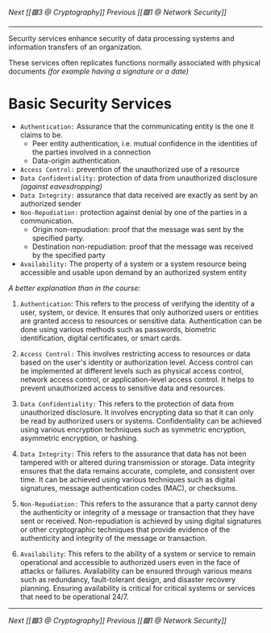 _Next [[🟩3 @ Cryptography]]_
_Previous [[🟩1 @ Network Security]]_

---


Security services enhance security of data processing systems and information transfers of an organization.

These services often replicates functions normally associated with physical documents _(for example having a signature or a date)_

# Basic Security Services
- `Authentication:` Assurance that the communicating entity is the one it claims to be. 
  - Peer entity authentication, i.e. mutual confidence in the identities of the parties involved in a connection
  - Data-origin authentication.
- `Access Control:` prevention of the unauthorized use of a resource
- `Data Confidentiality:` protection of data from unauthorized disclosure _(against eavesdropping)_
- `Data Integrity:` assurance that data received are exactly as sent by an authorized sender
- `Non-Repudiation:` protection against denial by one of the parties in a communication.
	- Origin non-repudiation: proof that the message was sent by the specified party.
	- Destination non-repudiation: proof that the message was received by the specified party
- `Availability:` The property of a system or a system resource being accessible and usable upon demand by an authorized system entity

_A better explanation than in the course:_
1.  `Authentication`: This refers to the process of verifying the identity of a user, system, or device. It ensures that only authorized users or entities are granted access to resources or sensitive data. Authentication can be done using various methods such as passwords, biometric identification, digital certificates, or smart cards.
    
2.  `Access Control:` This involves restricting access to resources or data based on the user's identity or authorization level. Access control can be implemented at different levels such as physical access control, network access control, or application-level access control. It helps to prevent unauthorized access to sensitive data and resources.
    
3.  `Data Confidentiality:` This refers to the protection of data from unauthorized disclosure. It involves encrypting data so that it can only be read by authorized users or systems. Confidentiality can be achieved using various encryption techniques such as symmetric encryption, asymmetric encryption, or hashing.
    
4.  `Data Integrity:` This refers to the assurance that data has not been tampered with or altered during transmission or storage. Data integrity ensures that the data remains accurate, complete, and consistent over time. It can be achieved using various techniques such as digital signatures, message authentication codes (MAC), or checksums.
    
5.  `Non-Repudiation:` This refers to the assurance that a party cannot deny the authenticity or integrity of a message or transaction that they have sent or received. Non-repudiation is achieved by using digital signatures or other cryptographic techniques that provide evidence of the authenticity and integrity of the message or transaction.
    
6.  `Availability`: This refers to the ability of a system or service to remain operational and accessible to authorized users even in the face of attacks or failures. Availability can be ensured through various means such as redundancy, fault-tolerant design, and disaster recovery planning. Ensuring availability is critical for critical systems or services that need to be operational 24/7.

---
_Next [[🟩3 @ Cryptography]]_
_Previous [[🟩1 @ Network Security]]_